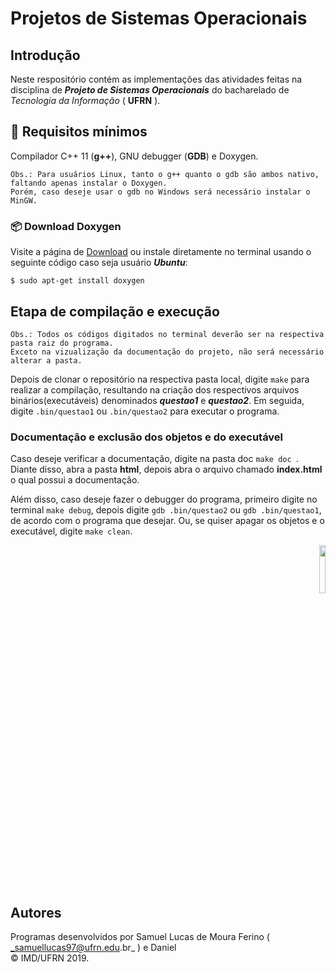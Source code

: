 # Projetos de Sistemas Operacionais  

## Introdução  

Neste respositório contém as implementações das atividades feitas na disciplina de ***Projeto de Sistemas Operacionais*** do bacharelado de _Tecnologia da Informação_ ( **UFRN** ).   
  
## :page_facing_up: Requisitos mínimos

Compilador C++ 11 (**g++**), GNU debugger (**GDB**) e Doxygen.
	
	Obs.: Para usuários Linux, tanto o g++ quanto o gdb são ambos nativo, faltando apenas instalar o Doxygen.  
	Porém, caso deseje usar o gdb no Windows será necessário instalar o MinGW. 

### :package: Download Doxygen 
  
Visite a página de [Download] ou instale diretamente no terminal usando o seguinte código caso seja usuário ***Ubuntu***:  

```$ sudo apt-get install doxygen``` 	

[Download]:http://www.stack.nl/~dimitri/doxygen/download.html

## Etapa de compilação e execução

	Obs.: Todos os códigos digitados no terminal deverão ser na respectiva pasta raiz do programa.  
	Exceto na vizualização da documentação do projeto, não será necessário alterar a pasta.

Depois de clonar o repositório na respectiva pasta local, digite ```make``` para 
realizar a compilação, resultando na criação dos respectivos arquivos binários(executáveis) 
denominados ***questao1*** e ***questao2***. Em seguida, digite ```.bin/questao1``` ou ```.bin/questao2```  para executar o programa.

###  Documentação e exclusão dos objetos e do executável

Caso deseje verificar a documentação, digite na pasta doc ```make doc ```. Diante disso, abra a pasta **html**, depois abra o arquivo chamado **index.html** o qual possui a documentação.  
  
  
Além disso, caso deseje fazer o debugger do programa, primeiro digite no terminal ```make debug```, depois digite ```gdb .bin/questao2``` ou ```gdb .bin/questao1```, de acordo com o programa que desejar.  Ou, se quiser apagar os objetos e o executável, digite ```make clean```.

<p align="right">
<img src="https://www.star.bnl.gov/public/comp/sofi/doxygen/doxygen_logo.gif" width="14%"  />
</p>

## Autores  

Programas desenvolvidos por Samuel Lucas de Moura Ferino ( _samuellucas97@ufrn.edu.br_ ) e Daniel     
:copyright: IMD/UFRN 2019. 